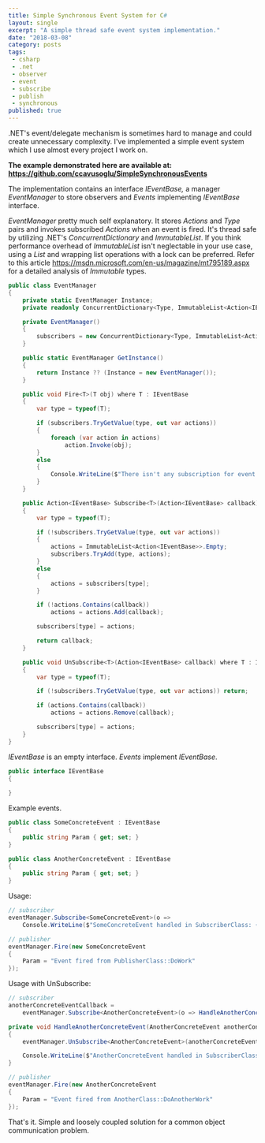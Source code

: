 ```yaml
---
title: Simple Synchronous Event System for C#
layout: single
excerpt: "A simple thread safe event system implementation."
date: "2018-03-08"
category: posts
tags:
 - csharp
 - .net
 - observer
 - event
 - subscribe
 - publish
 - synchronous
published: true
---
```


.NET's event/delegate mechanism is sometimes hard to manage and could create unnecessary complexity. I've implemented a simple event system which I use almost every project I work on.

**The example demonstrated here are available at: <https://github.com/ccavusoglu/SimpleSynchronousEvents>**

The implementation contains an interface *IEventBase,* a manager *EventManager* to store observers and *Events* implementing *IEventBase* interface.

*EventManager* pretty much self explanatory. It stores *Actions* and *Type* pairs and invokes subscribed *Actions* when an event is fired. It's thread safe by utilizing .NET's *ConcurrentDictionary* and *ImmutableList*. If you think performance overhead of *ImmutableList* isn't neglectable in your use case, using a *List* and wrapping list operations with a lock can be preferred. Refer to this article <https://msdn.microsoft.com/en-us/magazine/mt795189.aspx> for a detailed analysis of *Immutable* types.

```c#
public class EventManager
{
    private static EventManager Instance;
    private readonly ConcurrentDictionary<Type, ImmutableList<Action<IEventBase>>> subscribers;

    private EventManager()
    {
        subscribers = new ConcurrentDictionary<Type, ImmutableList<Action<IEventBase>>>();
    }

    public static EventManager GetInstance()
    {
        return Instance ?? (Instance = new EventManager());
    }

    public void Fire<T>(T obj) where T : IEventBase
    {
        var type = typeof(T);

        if (subscribers.TryGetValue(type, out var actions))
        {
            foreach (var action in actions)
                action.Invoke(obj);
        }
        else
        {
            Console.WriteLine($"There isn't any subscription for event type: {type}");
        }
    }

    public Action<IEventBase> Subscribe<T>(Action<IEventBase> callback) where T : IEventBase
    {
        var type = typeof(T);

        if (!subscribers.TryGetValue(type, out var actions))
        {
            actions = ImmutableList<Action<IEventBase>>.Empty;
            subscribers.TryAdd(type, actions);
        }
        else
        {
            actions = subscribers[type];
        }

        if (!actions.Contains(callback))
            actions = actions.Add(callback);

        subscribers[type] = actions;

        return callback;
    }

    public void UnSubscribe<T>(Action<IEventBase> callback) where T : IEventBase
    {
        var type = typeof(T);

        if (!subscribers.TryGetValue(type, out var actions)) return;

        if (actions.Contains(callback))
            actions = actions.Remove(callback);

        subscribers[type] = actions;
    }
}
```

*IEventBase* is an empty interface. *Events* implement *IEventBase*.

```c#
public interface IEventBase
{
    
}
```

Example events.

```c#
public class SomeConcreteEvent : IEventBase
{
    public string Param { get; set; }
}

public class AnotherConcreteEvent : IEventBase
{
    public string Param { get; set; }
}
```

Usage:

```c#
// subscriber
eventManager.Subscribe<SomeConcreteEvent>(o => 
	Console.WriteLine($"SomeConcreteEvent handled in SubscriberClass: {((SomeConcreteEvent)o).Param}"));

// publisher
eventManager.Fire(new SomeConcreteEvent
{
    Param = "Event fired from PublisherClass::DoWork"
});
```

Usage with UnSubscribe:

```c#
// subscriber
anotherConcreteEventCallback =
    eventManager.Subscribe<AnotherConcreteEvent>(o => HandleAnotherConcreteEvent((AnotherConcreteEvent)o));

private void HandleAnotherConcreteEvent(AnotherConcreteEvent anotherConcreteEvent)
{
    eventManager.UnSubscribe<AnotherConcreteEvent>(anotherConcreteEventCallback);

    Console.WriteLine($"AnotherConcreteEvent handled in SubscriberClass: {anotherConcreteEvent.Param}");
}

// publisher
eventManager.Fire(new AnotherConcreteEvent
{
    Param = "Event fired from AnotherClass::DoAnotherWork"
});

```

That's it. Simple and loosely coupled solution for a common object communication problem.